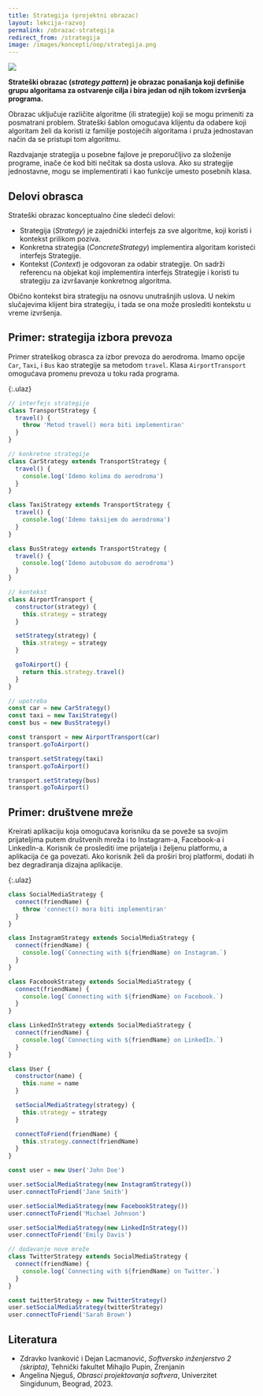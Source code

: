 ```yaml
---
title: Strategija (projektni obrazac)
layout: lekcija-razvoj
permalink: /obrazac-strategija
redirect_from: /strategija
image: /images/koncepti/oop/strategija.png
---
```


![]({{page.image}})

**Strateški obrazac (*strategy pattern*) je obrazac ponašanja koji definiše grupu algoritama za ostvarenje cilja i bira jedan od njih tokom izvršenja programa.**

Obrazac uključuje različite algoritme (ili strategije) koji se mogu primeniti za posmatrani problem. Strateški šablon omogućava klijentu da odabere koji algoritam želi da koristi iz familije postojećih algoritama i pruža jednostavan način da se pristupi tom algoritmu. 

Razdvajanje strategija u posebne fajlove je preporučljivo za složenije programe, inače će kod biti nečitak sa dosta uslova. Ako su strategije jednostavne, mogu se implementirati i kao funkcije umesto posebnih klasa. 

## Delovi obrasca

Strateški obrazac konceptualno čine sledeći delovi:
- Strategija (*Strategy*) je zajednički interfejs za sve algoritme, koji koristi i kontekst prilikom poziva.
- Konkretna strategija (*ConcreteStrategy*) implementira algoritam koristeći interfejs Strategije.
- Kontekst (*Context*) je odgovoran za odabir strategije. On sadrži referencu na objekat koji implementira interfejs Strategije i koristi tu strategiju za izvršavanje konkretnog algoritma.

Obično kontekst bira strategiju na osnovu unutrašnjih uslova. U nekim slučajevima klijent bira strategiju, i tada se ona može proslediti kontekstu u vreme izvršenja. 

## Primer: strategija izbora prevoza

Primer strateškog obrasca za izbor prevoza do aerodroma. Imamo opcije `Car`, `Taxi`, i `Bus` kao strategije sa metodom `travel`. Klasa `AirportTransport` omogućava promenu prevoza u toku rada programa.

{:.ulaz}
```js
// interfejs strategije
class TransportStrategy {
  travel() {
    throw 'Metod travel() mora biti implementiran'
  }
}

// konkretne strategije
class CarStrategy extends TransportStrategy {
  travel() {
    console.log('Idemo kolima do aerodroma')
  }
}

class TaxiStrategy extends TransportStrategy {
  travel() {
    console.log('Idemo taksijem do aerodroma')
  }
}

class BusStrategy extends TransportStrategy {
  travel() {
    console.log('Idemo autobusom do aerodroma')
  }
}

// kontekst
class AirportTransport {
  constructor(strategy) {
    this.strategy = strategy
  }

  setStrategy(strategy) {
    this.strategy = strategy
  }

  goToAirport() {
    return this.strategy.travel()
  }
}

// upotreba
const car = new CarStrategy()
const taxi = new TaxiStrategy()
const bus = new BusStrategy()

const transport = new AirportTransport(car)
transport.goToAirport()

transport.setStrategy(taxi)
transport.goToAirport()

transport.setStrategy(bus)
transport.goToAirport() 
```

## Primer: društvene mreže

Kreirati aplikaciju koja omogućava korisniku da se poveže sa svojim prijateljima putem društvenih mreža i to Instagram-a, Facebook-a i LinkedIn-a. Korisnik će proslediti ime prijatelja i željenu platformu, a aplikacija će ga povezati. Ako korisnik želi da proširi broj platformi, dodati ih bez degradiranja dizajna aplikacije.

{:.ulaz}
```js
class SocialMediaStrategy {
  connect(friendName) {
    throw 'connect() mora biti implementiran'
  }
}

class InstagramStrategy extends SocialMediaStrategy {
  connect(friendName) {
    console.log(`Connecting with ${friendName} on Instagram.`)
  }
}

class FacebookStrategy extends SocialMediaStrategy {
  connect(friendName) {
    console.log(`Connecting with ${friendName} on Facebook.`)
  }
}

class LinkedInStrategy extends SocialMediaStrategy {
  connect(friendName) {
    console.log(`Connecting with ${friendName} on LinkedIn.`)
  }
}

class User {
  constructor(name) {
    this.name = name
  }

  setSocialMediaStrategy(strategy) {
    this.strategy = strategy
  }

  connectToFriend(friendName) {
    this.strategy.connect(friendName)
  }
}

const user = new User('John Doe')

user.setSocialMediaStrategy(new InstagramStrategy())
user.connectToFriend('Jane Smith')

user.setSocialMediaStrategy(new FacebookStrategy())
user.connectToFriend('Michael Johnson')

user.setSocialMediaStrategy(new LinkedInStrategy())
user.connectToFriend('Emily Davis')

// dodavanje nove mreže
class TwitterStrategy extends SocialMediaStrategy {
  connect(friendName) {
    console.log(`Connecting with ${friendName} on Twitter.`)
  }
}

const twitterStrategy = new TwitterStrategy()
user.setSocialMediaStrategy(twitterStrategy)
user.connectToFriend('Sarah Brown')
```

## Literatura

- Zdravko Ivanković i Dejan Lacmanović, *Softversko inženjerstvo 2 (skripta)*, Tehnički fakultet Mihajlo Pupin, Zrenjanin
- Angelina Njeguš, *Obrasci projektovanja softvera*, Univerzitet Singidunum, Beograd, 2023.